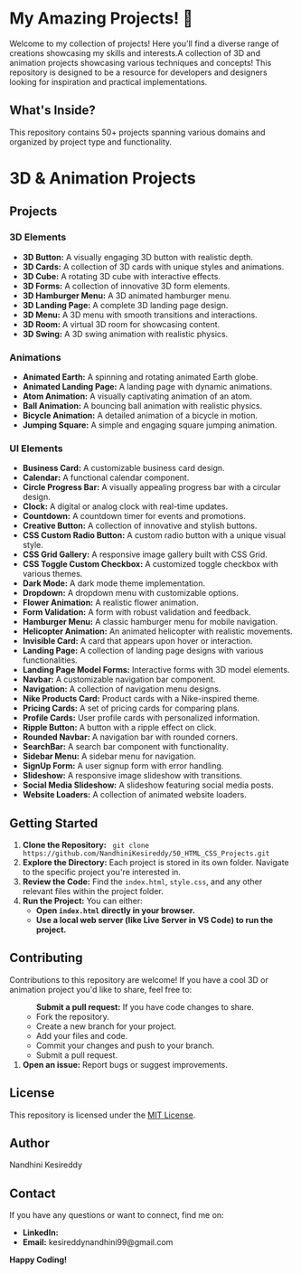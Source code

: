 <h1>My Amazing Projects! 🎉</h1>
Welcome to my collection of projects! Here you'll find a diverse range of
creations showcasing my skills and interests.A collection of 3D and animation
projects showcasing various techniques and concepts! This repository is designed
to be a resource for developers and designers looking for inspiration and
practical implementations.
<h2>What's Inside?</h2>
This repository contains 50+ projects spanning various domains and organized by
project type and functionality.

<h1>3D &amp; Animation Projects</h1>
<h2>Projects</h2>
<h3>3D Elements</h3>
<ul>
   <li>
      <strong>3D Button:</strong> A visually engaging 3D button with realistic
      depth.
   </li>
   <li>
      <strong>3D Cards:</strong> A collection of 3D cards with unique styles and
      animations.
   </li>
   <li>
      <strong>3D Cube:</strong> A rotating 3D cube with interactive effects.
   </li>
   <li>
      <strong>3D Forms:</strong> A collection of innovative 3D form elements.
   </li>
   <li><strong>3D Hamburger Menu:</strong> A 3D animated hamburger menu.</li>
   <li><strong>3D Landing Page:</strong> A complete 3D landing page design.</li>
   <li>
      <strong>3D Menu:</strong> A 3D menu with smooth transitions and
      interactions.
   </li>
   <li><strong>3D Room:</strong> A virtual 3D room for showcasing content.</li>
   <li>
      <strong>3D Swing:</strong> A 3D swing animation with realistic physics.
   </li>
</ul>
<h3>Animations</h3>
<ul>
   <li>
      <strong>Animated Earth:</strong> A spinning and rotating animated Earth
      globe.
   </li>
   <li>
      <strong>Animated Landing Page:</strong> A landing page with dynamic
      animations.
   </li>
   <li>
      <strong>Atom Animation:</strong> A visually captivating animation of an
      atom.
   </li>
   <li>
      <strong>Ball Animation:</strong> A bouncing ball animation with realistic
      physics.
   </li>
   <li>
      <strong>Bicycle Animation:</strong> A detailed animation of a bicycle in
      motion.
   </li>
   <li>
      <strong>Jumping Square:</strong> A simple and engaging square jumping
      animation.
   </li>
</ul>
<h3>UI Elements</h3>
<ul>
   <li><strong>Business Card:</strong> A customizable business card design.</li>
   <li><strong>Calendar:</strong> A functional calendar component.</li>
   <li>
      <strong>Circle Progress Bar:</strong> A visually appealing progress bar with
      a circular design.
   </li>
   <li>
      <strong>Clock:</strong> A digital or analog clock with real-time updates.
   </li>
   <li>
      <strong>Countdown:</strong> A countdown timer for events and promotions.
   </li>
   <li>
      <strong>Creative Button:</strong> A collection of innovative and stylish
      buttons.
   </li>
   <li>
      <strong>CSS Custom Radio Button:</strong> A custom radio button with a
      unique visual style.
   </li>
   <li>
      <strong>CSS Grid Gallery:</strong> A responsive image gallery built with CSS
      Grid.
   </li>
   <li>
      <strong>CSS Toggle Custom Checkbox:</strong> A customized toggle checkbox
      with various themes.
   </li>
   <li><strong>Dark Mode:</strong> A dark mode theme implementation.</li>
   <li><strong>Dropdown:</strong> A dropdown menu with customizable options.</li>
   <li><strong>Flower Animation:</strong> A realistic flower animation.</li>
   <li>
      <strong>Form Validation:</strong> A form with robust validation and
      feedback.
   </li>
   <li>
      <strong>Hamburger Menu:</strong> A classic hamburger menu for mobile
      navigation.
   </li>
   <li>
      <strong>Helicopter Animation:</strong> An animated helicopter with realistic
      movements.
   </li>
   <li>
      <strong>Invisible Card:</strong> A card that appears upon hover or
      interaction.
   </li>
   <li>
      <strong>Landing Page:</strong> A collection of landing page designs with
      various functionalities.
   </li>
   <li>
      <strong>Landing Page Model Forms:</strong> Interactive forms with 3D model
      elements.
   </li>
   <li><strong>Navbar:</strong> A customizable navigation bar component.</li>
   <li><strong>Navigation:</strong> A collection of navigation menu designs.</li>
   <li>
      <strong>Nike Products Card:</strong> Product cards with a Nike-inspired
      theme.
   </li>
   <li>
      <strong>Pricing Cards:</strong> A set of pricing cards for comparing plans.
   </li>
   <li>
      <strong>Profile Cards:</strong> User profile cards with personalized
      information.
   </li>
   <li>
      <strong>Ripple Button:</strong> A button with a ripple effect on click.
   </li>
   <li>
      <strong>Rounded Navbar:</strong> A navigation bar with rounded corners.
   </li>
   <li>
      <strong>SearchBar:</strong> A search bar component with functionality.
   </li>
   <li><strong>Sidebar Menu:</strong> A sidebar menu for navigation.</li>
   <li><strong>SignUp Form:</strong> A user signup form with error handling.</li>
   <li>
      <strong>Slideshow:</strong> A responsive image slideshow with transitions.
   </li>
   <li>
      <strong>Social Media Slideshow:</strong> A slideshow featuring social media
      posts.
   </li>
   <li>
      <strong>Website Loaders:</strong> A collection of animated website loaders.
   </li>
</ul>

<h2>Getting Started</h2>
<ol>
   <li>
      <strong>Clone the Repository:</strong>
      <code> git clone https://github.com/NandhiniKesireddy/50_HTML_CSS_Projects.git</code>
   </li>
   <li>
      <strong>Explore the Directory:</strong> Each project is stored in its own
      folder. Navigate to the specific project you're interested in.
   </li>
   <li>
      <strong>Review the Code:</strong> Find the <code>index.html</code>,
      <code>style.css</code>, and any other relevant files within the project
      folder.
   </li>
   <li>
      <strong>Run the Project:</strong> You can either:
      <ul>
         <li>
            <strong>Open <code>index.html</code> directly in your browser.</strong>
         </li>
         <li>
            <strong>Use a local web server (like Live Server in VS Code) to run the
               project.</strong>
         </li>
      </ul>
   </li>
</ol>

<h2>Contributing</h2>
Contributions to this repository are welcome! If you have a cool 3D or animation
project you'd like to share, feel free to:
<ol>
   <ul>
      <strong>Submit a pull request:</strong> If you have code changes to share.
      <li>Fork the repository.</li>
      <li>Create a new branch for your project.</li>
      <li>Add your files and code.</li>
      <li>Commit your changes and push to your branch.</li>
      <li>Submit a pull request.</li>
   </ul>
   <li><strong>Open an issue:</strong> Report bugs or suggest improvements.</li>
</ol>
<h2>License</h2>
This repository is licensed under the <a href="LICENSE">MIT License</a>.
<h2>Author</h2> Nandhini Kesireddy

<h2>Contact</h2> 
If you have any questions or want to connect, find me on: 
<ul> 
<li><strong>LinkedIn:</strong> <a href="linkedin.com/in/nandhini-kesireddy"></a></li> 
<li><strong>Email:</strong> kesireddynandhini99@gmail.com </li> 
</ul> 

<strong>Happy Coding!</strong> 

